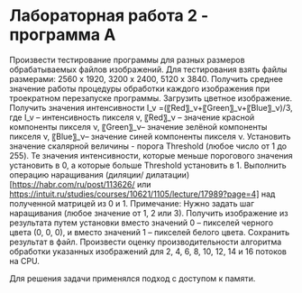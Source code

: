 ﻿# Лабораторная работа 2 - программа А

Произвести тестирование программы для разных размеров обрабатываемых файлов изображений. Для тестирования взять файлы размерами: 2560 x 1920, 3200 x 2400, 5120 x 3840. Получить среднее значение работы процедуры обработки каждого изображения при троекратном перезапуске программы.
Загрузить цветное изображение.
Получить значения интенсивности I_v  =(〖Red〗_ν+〖Green〗_ν+〖Blue〗_ν)/3,                                 
где I_v  – интенсивность пикселя v, 〖Red〗_ν – значение красной компоненты пикселя ν, 〖Green〗_ν– значение зелёной компоненты пикселя ν, 〖Blue〗_ν– значение синей компоненты пикселя ν.
Установить значение скалярной величины - порога Threshold (любое число от 1 до 255). Те значения интенсивности, которые меньше порогового значения установить в 0, а которые больше Threshold установить в 1.
Выполнить операцию наращивания (диляции/ дилатации) [https://habr.com/ru/post/113626/ или https://intuit.ru/studies/courses/10621/1105/lecture/17989?page=4] над полученной матрицей из 0 и 1. Примечание: Нужно задать шаг наращивания (любое значение от 1, 2 или 3). Получить изображение из результата путем установки вместо значений 0 – пикселей черного цвета (0, 0, 0), и вместо значений 1 – пикселей белого цвета. Сохранить результат в файл.
Произвести оценку производительности алгоритма обработки указанных изображений для 2, 4, 6, 8, 10, 12, 14 и 16 потоков на CPU.


Для решения задачи применялся подход с доступом к памяти.